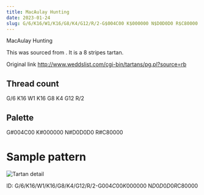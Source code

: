 ```yaml
---
title: MacAulay Hunting
date: 2023-01-24
slug: G/6/K16/W1/K16/G8/K4/G12/R/2-G$004C00 K$000000 N$D0D0D0 R$C80000
---
```

MacAulay Hunting

This was sourced from <no value>.  It is a 8 stripes tartan.

Original link http://www.weddslist.com/cgi-bin/tartans/pg.pl?source=rb

## Thread count
G/6 K16 W1 K16 G8 K4 G12 R/2

## Palette
G#004C00 K#000000 N#D0D0D0 R#C80000

# Sample pattern

![Tartan detail](tartan.png "G/6 K16 W1 K16 G8 K4 G12 R/2 tartan")

ID: G/6/K16/W1/K16/G8/K4/G12/R/2-G$004C00 K$000000 N$D0D0D0 R$C80000